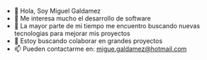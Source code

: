 - 👋 Hola, Soy Miguel Galdamez
- 👀 Me interesa mucho el desarrollo de software
- 🌱 La mayor parte de mi tiempo me encuentro buscando nuevas tecnologias para mejorar mis proyectos
- 💞️ Estoy buscando colaborar en grandes proyectos
- 📫 Pueden contactarme en: migue.galdamez@hotmail.com
